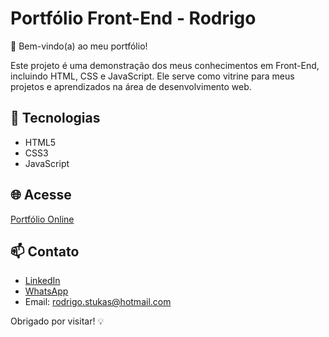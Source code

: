 # Portfólio Front-End - Rodrigo

👋 Bem-vindo(a) ao meu portfólio!

Este projeto é uma demonstração dos meus conhecimentos em Front-End, incluindo HTML, CSS e JavaScript. Ele serve como vitrine para meus projetos e aprendizados na área de desenvolvimento web.

## 🚀 Tecnologias
- HTML5
- CSS3
- JavaScript

## 🌐 Acesse
[Portfólio Online](https://portfolio-front-end-rodrigo-eight.vercel.app/#home)

## 📫 Contato
- [LinkedIn](https://www.linkedin.com/in/rodrigo-stukas-de-brito-467a3a140/)
- [WhatsApp](https://wa.me/5511942362469)
- Email: rodrigo.stukas@hotmail.com

Obrigado por visitar! 💡
